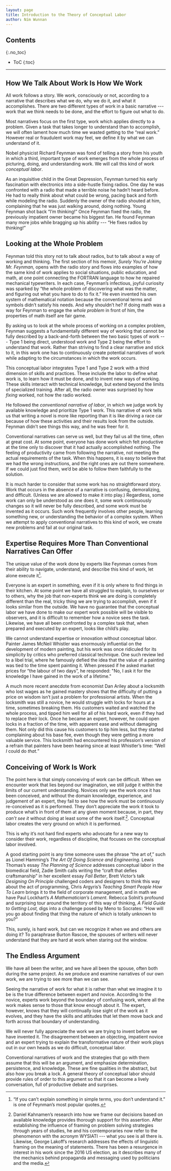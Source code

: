 ```yaml
---
layout: page
title: Introduction to the Theory of Conceptual Labor
author: Ním Wunnan
---
```


## Contents
{:.no_toc}

* ToC
{:toc}

---

## How We Talk About Work Is How We Work 

All work follows a story. We work, consciously or not, according to a narrative that describes what we do, why we do it, and what it accomplishes. There are two different types of work in a basic narrative ---  work that we think needs to be done, and the effort to figure out what to do.

Most narratives focus on the first type, work which applies directly to a problem. Given a task that takes longer to understand than to accomplish, we will often lament how much time we wasted getting to the “real work.” However real or fraudulent work may feel, we define it by what we can understand of it.

Nobel physicist Richard Feynman was fond of telling a story from his youth in which a third, important type of work emerges from the whole process of picturing, doing, and understanding work. We will call this kind of work *conceptual labor*.

As an inquisitive child in the Great Depression, Feynman turned his early fascination with electronics into a side-hustle fixing radios. One day he was confronted with a radio that made a terrible noise he hadn’t heard before. He had to really think about what could be wrong, pacing back and forth while modeling the radio. Suddenly the owner of the radio shouted at him, complaining that he was just walking around, doing nothing. Young Feynman shot back “I’m thinking!” Once Feynman fixed the radio, the previously impatient owner became his biggest fan. He found Feynman many more jobs while bragging up his ability --- “He fixes radios by thinking!”

## Looking at the Whole Problem

Feynman told this story not to talk about radios, but to talk about a way of working and thinking. The first section of his memoir, *Surely You’re Joking Mr. Feynman,* opens with the radio story and flows into examples of how the same kind of work applies to social situations, public education, and math, at one point connecting the FORTRAN language to how he repaired mechanical typewriters. In each case, Feynman’s infectious, joyful curiosity was sparked by “the whole problem of discovering what was the matter, and figuring out what you have to do to fix it.” He even invented his own system of mathematical notation because the conventional terms and symbols didn’t satisfy his needs. And why shouldn’t he? If doing math was a way for Feynman to engage the *whole problem* in front of him, the properties of math itself are fair game.

By asking us to look at the whole process of working on a complex problem, Feynman suggests a fundamentally different way of working that cannot be fully described by a back-and-forth between the two basic types of work --- Type 1 being direct, understood work and Type 2 being the effort to understand that work. Rather than striving to find a clear narrative and stick to it, in this work one has to continuously create potential narratives of work while adapting to the circumstances in which the work occurs. 

This conceptual labor integrates Type 1 and Type 2 work with a third dimension of skills and practices. These include the labor to define what work is, to learn how it must be done, and to invent new ways of working. These skills interact with technical knowledge, but extend beyond the limits of specialized training. After all, the radio owner was surprised by how *fixing* worked, not how the radio worked. 

He followed the *conventional narrative of labor*, in which we judge work by available knowledge and prioritize Type 1 work. This narrative of work tells us that writing a novel is more like reporting than it is like driving a race car because of how these activities and their results look from the outside. Feynman didn’t see things this way, and he was freer for it.

 

Conventional narratives can serve us well, but they fail us all the time, often at great cost. At some point, everyone has done work which felt productive at the time only to discover that it had actually accomplished nothing. The feeling of productivity came from following the narrative, not meeting the actual requirements of the task. When this happens, it is easy to believe that we had the wrong instructions, and the right ones are out there somewhere. If we could just find them, we’d be able to follow them faithfully to the solution.

It is much harder to consider that some work has no straightforward story. Work that occurs in the absence of a narrative is confusing, demoralizing, and difficult. (Unless we are allowed to make it into play.) Regardless, some work can only be understood as one does it, some work continuously changes so it will never be fully described, and some work must be invented as it occurs. Such work frequently involves other people, learning something new, or understanding the behavior of a complex system. When we attempt to apply conventional narratives to this kind of work, we create new problems and fail at our original task. 

## Expertise Requires More Than Conventional Narratives Can Offer 

The unique value of the work done by experts like Feynman comes from their ability to navigate, understand, and describe this kind of work, let alone execute it[^fn1]. 

[^fn1]: “If you can’t explain something in simple terms, you don’t understand it.” is one of Feynman’s most popular quotes.

Everyone is an expert in something, even if it is only where to find things in their kitchen. At some point we have all struggled to explain, to ourselves or to others, why the job that non-experts think we are doing is completely different than the real, tricky thing we are trying to accomplish, even if it looks similar from the outside. We have no guarantee that the conceptual labor we have done to make our expert work possible will be visible to observers, and it is difficult to remember how a novice sees the task. Likewise, we have all been confronted by a complex task that, when prepared and executed by an expert, looks like child’s play.


We cannot understand expertise or innovation without conceptual labor. Painter James McNeil Whistler was enormously influential on the development of modern painting, but his work was once ridiculed for its simplicity by critics who preferred classical technique. One such review led to a libel trial, where he famously defied the idea that the value of a painting was tied to the time spent painting it. When pressed if he asked market prices for “the labour of two days”, he responded: "No, I ask it for the knowledge I have gained in the work of a lifetime."

A much more recent anecdote from economist Dan Ariley about a locksmith who lost wages as he gained mastery shows that the difficulty of putting a price on wisdom isn’t just a problem for professional artists. When the locksmith was still a novice, he would struggle with locks for hours at a time, sometimes breaking them. His customers waited and watched the whole process, and tipped him well for all of his hard work, even if they had to replace their lock. Once he became an expert, however, he could open locks in a fraction of the time, with apparent ease and without damaging them. Not only did this cause his customers to tip him less, but they started complaining about his base fee, even though they were getting a more valuable service. This locksmith had encountered his profession’s version of a refrain that painters have been hearing since at least Whistler’s time: “Well *I* could do *that.*” 

## Conceiving of Work Is Work

The point here is that simply conceiving of work can be difficult. When we encounter work that lies beyond our imagination, we still judge it within the limits of our current understanding. Novices only see the work once it has been conceived, and without the domain knowledge, experience, and judgement of an expert, they fail to see how the work must be continuously re-conceived as it is performed.  They don’t appreciate the work it took to produce what’s in front of them at any given moment because, in part, they *can’t see it* without doing at least some of the work itself.[^fn2]. Conceptual labor creates the very ground on which it is performed.

[^fn2]: Daniel Kahnamen’s research into how we frame our decisions based on available knowledge provides thorough support for this assertion. After establishing the influence of framing on problem solving strategies through years of studies, he and his contemporaries now refer to the phenomenon with the acronym WYSIATI --- what you see is all there is. Likewise, George Lakoff’s research addresses the effects of linguistic framing on the meaning of statements. There has been a resurgence in interest in his work since the 2016 US election, as it describes many of the mechanics behind propaganda and messaging used by politicians and the media.

This is why it’s not hard find experts who advocate for a new way to consider their work, regardless of discipline, that focuses on the conceptual labor involved.  

A good starting point is any time someone uses the phrase “the art of,” such as Lionel Hamming’s *The Art Of Doing Science and Engineering.* Lewis Thomas’s essay *The Planning of Science* addresses conceptual labor in the biomedical field, Zadie Smith calls writing the “craft that defies craftsmanship” in her excellent essay *Fail Better*, Brett Victor’s talk *Designing On Principle* challenged coders and designers to think this way about the act of programming, Chris Argyris’s *Teaching Smart People How To Learn* brings it to the field of corporate management, and in math we have Paul Lockhart’s *A Mathematician’s Lament.* Rebecca Solnit’s profound and surprising tour around the territory of this way of thinking, *A Field Guide to Getting Lost,* digs into a challenge posed by Meno to Socrates: “How will you go about finding that thing the nature of which is totally unknown to you?” 

This, surely, is hard work, but can we recognize it when we and others are doing it? To paraphrase Burton Rascoe, the spouses of writers will never understand that they are hard at work when staring out the window.

## The Endless Argument

We have all been the writer, and we have all been the spouse, often both during the same project. As we produce and examine narratives of our own work, we are trying to see more than we can see.

Seeing the narrative of work for what it is rather than what we imagine it to be is the true difference between expert and novice. According to the novice, experts work beyond the boundary of confusing work, where all the work makes sense to those that know enough about it. The expert, however, knows that they will continually lose sight of the work as it evolves, and they have the skills and attitudes that let them move back and forth across that boundary of understanding.

We will never fully appreciate the work we are trying to invent before we have invented it. The disagreement between an objecting, impatient novice and an expert trying to explain the transformative nature of their work plays out in our own heads as we do difficult, conceptual labor. 

Conventional narratives of work and the strategies that go with them assume that this will be an argument, and emphasize determination, persistence, and knowledge. These are fine qualities in the abstract, but also how you break a lock. A general theory of conceptual labor should provide rules of order to this argument so that it can become a lively conversation, full of productive debate and surprises.



